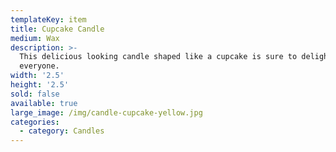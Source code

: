 ```yaml
---
templateKey: item
title: Cupcake Candle
medium: Wax
description: >-
  This delicious looking candle shaped like a cupcake is sure to delight
  everyone.
width: '2.5'
height: '2.5'
sold: false
available: true
large_image: /img/candle-cupcake-yellow.jpg
categories:
  - category: Candles
---
```


